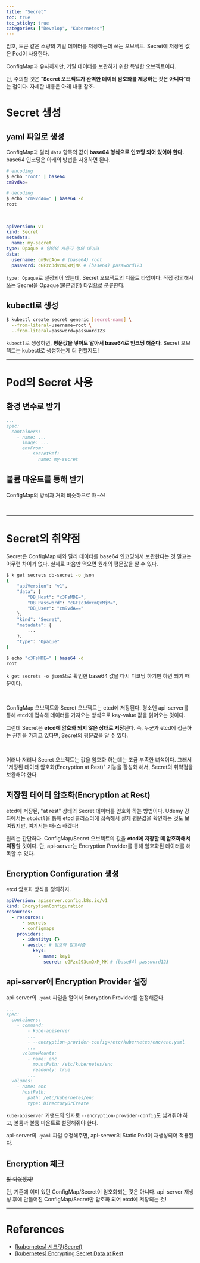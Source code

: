 ```yaml
---
title: "Secret"
toc: true
toc_sticky: true
categories: ["Develop", "Kubernetes"]
---
```


암호, 토큰 같은 소량의 기밀 데이터를 저장하는데 쓰는 오브젝트. Secret에 저장된 값은 Pod이 사용한다.

ConfigMap과 유사하지만, 기밀 데이터를 보관하기 위한 특별한 오브젝트이다.

단, 주의할 것은 <span class="red">"**Secret 오브젝트가 완벽한 데이터 암호화를 제공하는 것은 아니다**"</span>라는 점이다. 자세한 내용은 아래 내용 참조.

# Secret 생성

## yaml 파일로 생성

ConfigMap과 달리 `data` 항목의 값이 <span class="red">**base64 형식으로 인코딩 되어 있어야 한다.**</span> base64 인코딩은 아래의 방법을 사용하면 된다.

```bash
# encoding
$ echo "root" | base64
cm9vdAo=

# decoding
$ echo "cm9vdAo=" | base64 -d
root
```

<br/>

```yaml
apiVersion: v1
kind: Secret
metadata:
  name: my-secret
type: Opaque # 임의의 사용자 정의 데이터
data:
  username: cm9vdAo= # (base64) root
  password: cGFzc3dvcmQxMjMK # (base64) password123
```

`type: Opaque`로 설정되어 있는데, Secret 오브젝트의 디폴트 타입이다. 직접 정의해서 쓰는 Secret을 Opaque(불분명한) 타입으로 분류한다.

## kubectl로 생성

```bash
$ kubectl create secret generic [secret-name] \
  --from-literal=username=root \
  --from-literal=password=password123
```

`kubectl`로 생성하면, **평문값을 넣어도 알아서 base64로 인코딩 해준다.** Secret 오브젝트는 kubectl로 생성하는게 더 편할지도!

<hr/>

# Pod의 Secret 사용

## 환경 변수로 받기

```yaml
...
spec:
  containers:
    - name: ...
      image: ...
      envFrom:
        - secretRef:
            name: my-secret
```

## 볼륨 마운트를 통해 받기

ConfigMap의 방식과 거의 비슷하므로 패-스!

<br/>

<hr/>

# Secret의 취약점

Secret은 ConfigMap 때와 달리 데이터를 base64 인코딩해서 보관한다는 것 말고는 아무런 차이가 없다. 실제로 마음만 먹으면 원래의 평문값을 알 수 있다.

```bash
$ k get secrets db-secret -o json
{
    "apiVersion": "v1",
    "data": {
        "DB_Host": "c3FsMDE=",
        "DB_Password": "cGFzc3dvcmQxMjM=",
        "DB_User": "cm9vdA=="
    },
    "kind": "Secret",
    "metadata": {
        ...
    },
    "type": "Opaque"
}

$ echo "c3FsMDE=" | base64 -d
root
```

`k get secrets -o json`으로 확인한 base64 값을 다시 디코딩 하기만 하면 되기 때문이다.

<br/>

ConfigMap 오브젝트와 Secret 오브젝트는 etcd에 저장된다. 평소엔 api-server를 통해 etcd에 접속해 데이터를 가져오는 방식으로 key-value 값을 읽어오는 것이다.

그런데 Secret은 **etcd에 암호화 되지 않은 상태로 저장**된다. 즉, 누군가 etcd에 접근하는 권한을 가지고 있다면, Secret의 평문값을 알 수 있다.

<br/>

어러나 저러나 Secret 오브젝트는 값을 암호화 하는데는 조금 부족한 녀석이다. 그래서 "저장된 데이터 암호화(Encryption at Rest)" 기능을 활성화 해서, Secret의 취약점을 보완해야 한다.

## 저장된 데이터 암호화(Encryption at Rest)

etcd에 저장된, "at rest" 상태의 Secret 데이터를 암호화 하는 방법이다. Udemy 강좌에서는 `etcdctl`을 통해 etcd 클러스터에 접속해서 실제 평문값을 확인하는 것도 보여줬지만, 여기서는 패-스 하겠다!

원리는 간단하다. ConfigMap/Secret 오브젝트의 값을 <span class="red">**etcd에 저장할 때 암호화해서 저장**</span>할 것이다. 단, <span class="red">api-server는 Encryption Provider를 통해 암호화된 데이터를 해독</span>할 수 있다.

## Encryption Configuration 생성

etcd 암호화 방식을 정의하자.

```yaml
apiVersion: apiserver.config.k8s.io/v1
kind: EncryptionConfiguration
resources:
  - resources:
      - secrets
      - configmaps
    providers:
      - identity: {}
      - aescbc: # 암호화 알고리즘
          keys:
            - name: key1
              secret: cGFzc293cmQxMjMK # (base64) password123
```

## api-server에 Encryption Provider 설정

api-server의 `.yaml` 파일을 열어서 Encryption Provider를 설정해준다.

```yaml
...
spec:
  containers:
    - command:
        - kube-apiserver
        ...
        - --encryption-provider-config=/etc/kubernetes/enc/enc.yaml
        ...
      volumeMounts:
        - name: enc
          mountPath: /etc/kubernetes/enc
          readonly: true
        ...
  volumes:
    - name: enc
      hostPath:
        path: /etc/kubernetes/enc
        type: DirectoryOrCreate
```

`kube-apiserver` 커맨드의 인자로 `--encryption-provider-config`도 넘겨줘야 하고, 볼륨과 볼륨 마운트로 설정해줘야 한다.

api-server의 `.yaml` 파일 수정해주면, api-server의 Static Pod이 재생성되어 적용된다.

## Encryption 체크

~~잘 되었겠지!~~

단, 기존에 이미 있던 ConfigMap/Secret이 암호화되는 것은 아니다. api-server 재생성 후에 만들어진 ConfigMap/Secret만 암호화 되어 etcd에 저장되는 것!

<hr/>

# References

- [[kubernetes] 시크릿(Secret)](https://kubernetes.io/ko/docs/concepts/configuration/secret/)
- [[kubernetes] Encrypting Secret Data at Rest](https://kubernetes.io/docs/tasks/administer-cluster/encrypt-data/)
